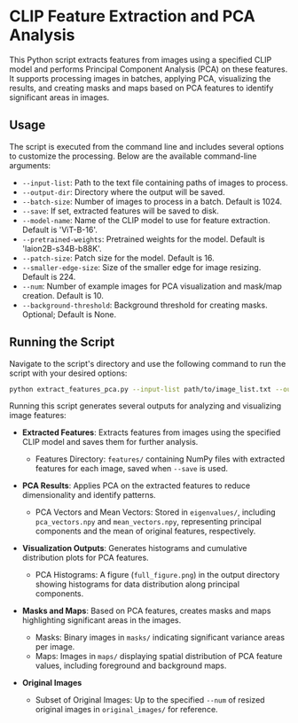 # CLIP Feature Extraction and PCA Analysis

This Python script extracts features from images using a specified CLIP model and performs Principal Component Analysis (PCA) on these features. It supports processing images in batches, applying PCA, visualizing the results, and creating masks and maps based on PCA features to identify significant areas in images.


## Usage

The script is executed from the command line and includes several options to customize the processing. Below are the available command-line arguments:

- `--input-list`: Path to the text file containing paths of images to process.
- `--output-dir`: Directory where the output will be saved.
- `--batch-size`: Number of images to process in a batch. Default is 1024.
- `--save`: If set, extracted features will be saved to disk.
- `--model-name`: Name of the CLIP model to use for feature extraction. Default is 'ViT-B-16'.
- `--pretrained-weights`: Pretrained weights for the model. Default is 'laion2B-s34B-b88K'.
- `--patch-size`: Patch size for the model. Default is 16.
- `--smaller-edge-size`: Size of the smaller edge for image resizing. Default is 224.
- `--num`: Number of example images for PCA visualization and mask/map creation. Default is 10.
- `--background-threshold`: Background threshold for creating masks. Optional; Default is None.

## Running the Script

Navigate to the script's directory and use the following command to run the script with your desired options:

```sh
python extract_features_pca.py --input-list path/to/image_list.txt --output-dir path/to/output
```
Running this script generates several outputs for analyzing and visualizing image features:

- **Extracted Features**: Extracts features from images using the specified CLIP model and saves them for further analysis.
  - Features Directory: `features/` containing NumPy files with extracted features for each image, saved when `--save` is used.

- **PCA Results**: Applies PCA on the extracted features to reduce dimensionality and identify patterns.
  - PCA Vectors and Mean Vectors: Stored in `eigenvalues/`, including `pca_vectors.npy` and `mean_vectors.npy`, representing principal components and the mean of original features, respectively.

- **Visualization Outputs**: Generates histograms and cumulative distribution plots for PCA features.
  - PCA Histograms: A figure (`full_figure.png`) in the output directory showing histograms for data distribution along principal components.

- **Masks and Maps**: Based on PCA features, creates masks and maps highlighting significant areas in the images.
  - Masks: Binary images in `masks/` indicating significant variance areas per image.
  - Maps: Images in `maps/` displaying spatial distribution of PCA feature values, including foreground and background maps.

- **Original Images**
  - Subset of Original Images: Up to the specified `--num` of resized original images in `original_images/` for reference.